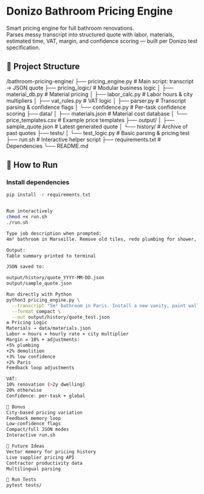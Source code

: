 # Donizo Bathroom Pricing Engine

Smart pricing engine for full bathroom renovations.  
Parses messy transcript into structured quote with labor, materials, estimated time, VAT, margin, and confidence scoring — built per Donizo test specification.

## 📂 Project Structure
/bathroom-pricing-engine/
├── pricing_engine.py # Main script: transcript → JSON quote
├── pricing_logic/ # Modular business logic
│ ├── material_db.py # Material pricing
│ ├── labor_calc.py # Labor hours & city multipliers
│ ├── vat_rules.py # VAT logic
│ ├── parser.py # Transcript parsing & confidence flags
│ └── confidence.py # Per-task confidence scoring
├── data/
│ ├── materials.json # Material cost database
│ └── price_templates.csv # Example price templates
├── output/
│ ├── sample_quote.json # Latest generated quote
│ └── history/ # Archive of past quotes
├── tests/
│ └── test_logic.py # Basic parsing & pricing test
├── run.sh # Interactive helper script
├── requirements.txt # Dependencies
└── README.md

## 🚀 How to Run

### Install dependencies
```bash
pip install -r requirements.txt


Run interactively
chmod +x run.sh
./run.sh

Type job description when prompted:
4m² bathroom in Marseille. Remove old tiles, redo plumbing for shower, replace toilet, install vanity, repaint walls, lay ceramic floor tiles. Budget-conscious.

Output:
Table summary printed to terminal

JSON saved to:

output/history/quote_YYYY-MM-DD.json
output/sample_quote.json

Run directly with Python
python3 pricing_engine.py \
  --transcript "5m² bathroom in Paris. Install a new vanity, paint walls, and lay ceramic floor tiles. High-end finish." \
  --format compact \
  --out output/history/quote_test.json
⚙️ Pricing Logic
Materials → data/materials.json
Labor = hours × hourly rate × city multiplier
Margin = 18% + adjustments:
+5% plumbing
+2% demolition
+3% low confidence
+2% Paris
Feedback loop adjustments

VAT:
10% renovation (>2y dwelling)
20% otherwise
Confidence: per-task + global

🧠 Bonus
City-based pricing variation
Feedback memory loop
Low-confidence flags
Compact/full JSON modes
Interactive run.sh

🔮 Future Ideas
Vector memory for pricing history
Live supplier pricing API
Contractor productivity data
Multilingual parsing

🧪 Run Tests
pytest tests/




